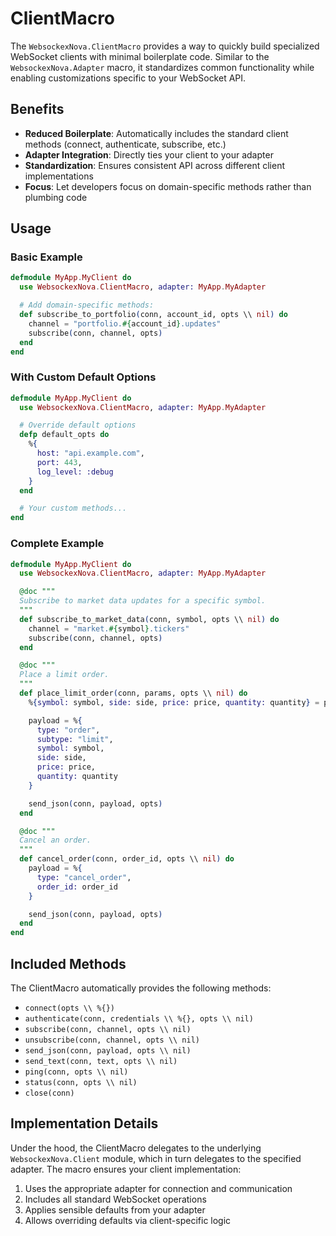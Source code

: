 # ClientMacro

The `WebsockexNova.ClientMacro` provides a way to quickly build specialized WebSocket clients with minimal boilerplate code. Similar to the `WebsockexNova.Adapter` macro, it standardizes common functionality while enabling customizations specific to your WebSocket API.

## Benefits

- **Reduced Boilerplate**: Automatically includes the standard client methods (connect, authenticate, subscribe, etc.)
- **Adapter Integration**: Directly ties your client to your adapter
- **Standardization**: Ensures consistent API across different client implementations
- **Focus**: Let developers focus on domain-specific methods rather than plumbing code

## Usage

### Basic Example

```elixir
defmodule MyApp.MyClient do
  use WebsockexNova.ClientMacro, adapter: MyApp.MyAdapter

  # Add domain-specific methods:
  def subscribe_to_portfolio(conn, account_id, opts \\ nil) do
    channel = "portfolio.#{account_id}.updates"
    subscribe(conn, channel, opts)
  end
end
```

### With Custom Default Options

```elixir
defmodule MyApp.MyClient do
  use WebsockexNova.ClientMacro, adapter: MyApp.MyAdapter

  # Override default options
  defp default_opts do
    %{
      host: "api.example.com",
      port: 443,
      log_level: :debug
    }
  end

  # Your custom methods...
end
```

### Complete Example

```elixir
defmodule MyApp.MyClient do
  use WebsockexNova.ClientMacro, adapter: MyApp.MyAdapter

  @doc """
  Subscribe to market data updates for a specific symbol.
  """
  def subscribe_to_market_data(conn, symbol, opts \\ nil) do
    channel = "market.#{symbol}.tickers"
    subscribe(conn, channel, opts)
  end

  @doc """
  Place a limit order.
  """
  def place_limit_order(conn, params, opts \\ nil) do
    %{symbol: symbol, side: side, price: price, quantity: quantity} = params

    payload = %{
      type: "order",
      subtype: "limit",
      symbol: symbol,
      side: side,
      price: price,
      quantity: quantity
    }

    send_json(conn, payload, opts)
  end

  @doc """
  Cancel an order.
  """
  def cancel_order(conn, order_id, opts \\ nil) do
    payload = %{
      type: "cancel_order",
      order_id: order_id
    }

    send_json(conn, payload, opts)
  end
end
```

## Included Methods

The ClientMacro automatically provides the following methods:

- `connect(opts \\ %{})`
- `authenticate(conn, credentials \\ %{}, opts \\ nil)`
- `subscribe(conn, channel, opts \\ nil)`
- `unsubscribe(conn, channel, opts \\ nil)`
- `send_json(conn, payload, opts \\ nil)`
- `send_text(conn, text, opts \\ nil)`
- `ping(conn, opts \\ nil)`
- `status(conn, opts \\ nil)`
- `close(conn)`

## Implementation Details

Under the hood, the ClientMacro delegates to the underlying `WebsockexNova.Client` module, which in turn delegates to the specified adapter. The macro ensures your client implementation:

1. Uses the appropriate adapter for connection and communication
2. Includes all standard WebSocket operations
3. Applies sensible defaults from your adapter
4. Allows overriding defaults via client-specific logic
